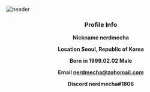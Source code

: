 ![header](https://capsule-render.vercel.app/api?type=waving&height=300&color=0000ff&text=Welcome%20to%20my%20GitHub&fontColor=ffffff&desc=by%20nerdmecha&descAlign=74&descSize=20&fontSize=50&fontAlign=50&fontAlignY=45&descAlignY=55&animation=fadeIn)

<h3 align="center">Profile Info</h3>
<div align="center">
  <!-- Basic -->
  <b><p>Nickname nerdmecha</p></b>
  <b><p>Location Seoul, Republic of Korea</p></b>
  <b><p>Born in 1999.02.02 Male</p></b>

  <!-- Contact -->
  <b><p>Email <nerdmecha@zohomail.com></p></b>
  <b><p>Discord nerdmecha#1806</p></b>
</div>
